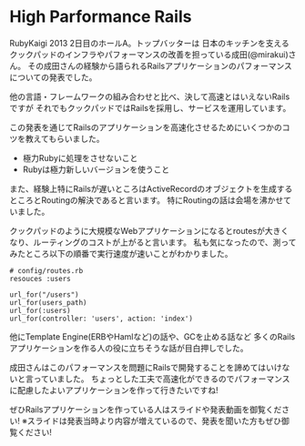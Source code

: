 # High Parformance Rails

RubyKaigi 2013 2日目のホールA。トップバッターは
日本のキッチンを支えるクックパッドのインフラやパフォーマンスの改善を担っている成田(@mirakui)さん。
その成田さんの経験から語られるRailsアプリケーションのパフォーマンスについての発表でした。

他の言語・フレームワークの組み合わせと比べ、決して高速とはいえないRailsですが
それでもクックパッドではRailsを採用し、サービスを運用しています。

この発表を通じてRailsのアプリケーションを高速化させるためにいくつかのコツを教えてもらいました。
- 極力Rubyに処理をさせないこと
- Rubyは極力新しいバージョンを使うこと

また、経験上特にRailsが遅いところはActiveRecordのオブジェクトを生成するところとRoutingの解決であると言います。
特にRoutingの話は会場を沸かせていました。

クックパッドのように大規模なWebアプリケーションになるとroutesが大きくなり、ルーティングのコストが上がると言います。
私も気になったので、測ってみたところ以下の順番で実行速度が速いことがわかりました。

```
# config/routes.rb
resouces :users

url_for("/users")
url_for(users_path)
url_for(:users)
url_for(controller: 'users', action: 'index')
```

他にTemplate Engine(ERBやHamlなど)の話や、GCを止める話など
多くのRailsアプリケーションを作る人の役に立ちそうな話が目白押しでした。

成田さんはこのパフォーマンスを問題にRailsで開発することを諦めてはいけないと言っていました。
ちょっとした工夫で高速化ができるのでパフォーマンスに配慮したよいアプリケーションを作って行きたいですね!

ぜひRailsアプリケーションを作っている人はスライドや発表動画を御覧ください!
※スライドは発表当時より内容が増えているので、発表を聞いた方もぜひ御覧ください!
